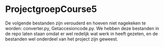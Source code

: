 # ProjectgroepCourse5

De volgende bestanden zijn verouderd en hoeven niet nagekeken te worden: converter.py, Getaccesioncode.py.
We hebben deze bestanden in de repo laten staan omdat er wel redelijk wat werk in heeft gezeten, 
en de bestanden wel onderdeel van het project zijn geweest.
